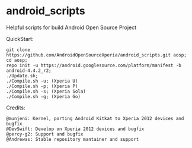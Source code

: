 android_scripts
===============

Helpful scripts for build Android Open Source Project

QuickStart:

    git clone https://github.com/AndroidOpenSourceXperia/android_scripts.git aosp;
    cd aosp;
    repo init -u https://android.googlesource.com/platform/manifest -b android-4.4.2_r2;
    ./Update.sh;
    ./Compile.sh -u; (Xperia U)
    ./Compile.sh -p; (Xperia P)   
    ./Compile.sh -s; (Xperia Sola)
    ./Compile.sh -g; (Xperia Go) 
    
Credits:
    
    @munjeni: Kernel, porting Android Kitkat to Xperia 2012 devices and bugfix
    @DevSwift: Develop on Xperia 2012 devices and bugfix
    @percy-g2: Support and bugfix
    @Andrewas: Stable repository mantainer and support